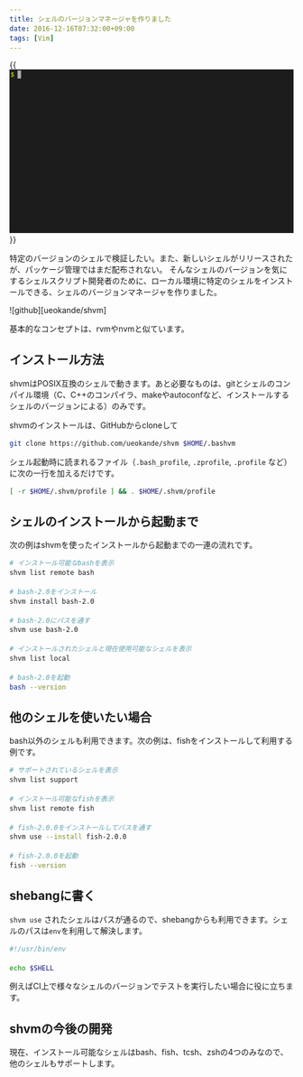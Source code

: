 ```yaml
---
title: シェルのバージョンマネージャを作りました
date: 2016-12-16T07:32:00+09:00
tags: [Vim]
---
```


{{<img src="screenshot.gif" alt="shvm">}}

特定のバージョンのシェルで検証したい。また、新しいシェルがリリースされたが、パッケージ管理ではまだ配布されない。
そんなシェルのバージョンを気にするシェルスクリプト開発者のために、ローカル環境に特定のシェルをインストールできる、シェルのバージョンマネージャを作りました。

![github][ueokande/shvm]

基本的なコンセプトは、rvmやnvmと似ています。

インストール方法
----------------

shvmはPOSIX互換のシェルで動きます。あと必要なものは、gitとシェルのコンパイル環境（C、C++のコンパイラ、makeやautoconfなど、インストールするシェルのバージョンによる）のみです。

shvmのインストールは、GitHubからcloneして

```sh
git clone https://github.com/ueokande/shvm $HOME/.bashvm
```

シェル起動時に読まれるファイル（`.bash_profile`, `.zprofile`, `.profile` など）に次の一行を加えるだけです。

```sh
[ -r $HOME/.shvm/profile ] && . $HOME/.shvm/profile
```

シェルのインストールから起動まで
--------------------------------

次の例はshvmを使ったインストールから起動までの一連の流れです。

```sh
# インストール可能なbashを表示
shvm list remote bash

# bash-2.0をインストール
shvm install bash-2.0

# bash-2.0にパスを通す
shvm use bash-2.0

# インストールされたシェルと現在使用可能なシェルを表示
shvm list local

# bash-2.0を起動
bash --version
```

他のシェルを使いたい場合
------------------------

bash以外のシェルも利用できます。次の例は、fishをインストールして利用する例です。

```sh
# サポートされているシェルを表示
shvm list support

# インストール可能なfishを表示
shvm list remote fish

# fish-2.0.0をインストールしてパスを通す
shvm use --install fish-2.0.0

# fish-2.0.0を起動
fish --version
```

shebangに書く
------------

`shvm use` されたシェルはパスが通るので、shebangからも利用できます。シェルのパスは`env`を利用して解決します。

```sh
#!/usr/bin/env

echo $SHELL
```

例えばCI上で様々なシェルのバージョンでテストを実行したい場合に役に立ちます。


shvmの今後の開発
----------------

現在、インストール可能なシェルはbash、fish、tcsh、zshの4つのみなので、他のシェルもサポートします。
